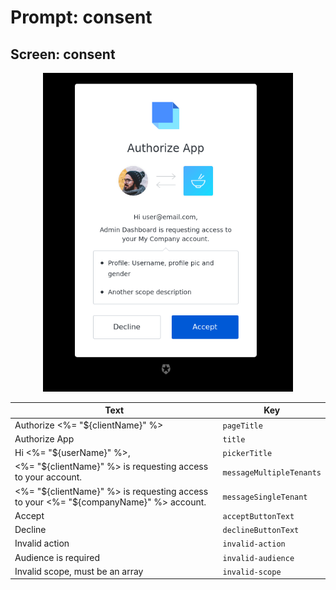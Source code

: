# Prompt: consent

## Screen: consent

<p style="text-align: center;">
  <img alt="consent reference screenshot" class="ul-prompt-screenshot" data-ul-prompt="consent" src="/media/articles/universal-login/text-customization/consent.png" style="width: 400px;"/>
</p>

|Text|Key|
|----------|----------|
|Authorize <%= "${clientName}" %>|`pageTitle`|
|Authorize App|`title`|
|Hi <%= "${userName}" %>,|`pickerTitle`|
|<%= "${clientName}" %> is requesting access to your account.|`messageMultipleTenants`|
|<%= "${clientName}" %> is requesting access to your <%= "${companyName}" %> account.|`messageSingleTenant`|
|Accept|`acceptButtonText`|
|Decline|`declineButtonText`|
|Invalid action|`invalid-action`|
|Audience is required|`invalid-audience`|
|Invalid scope, must be an array|`invalid-scope`|
